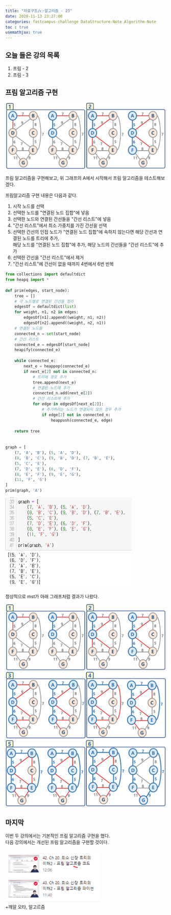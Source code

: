 ```yaml
---
title: "자료구조/👉알고리즘 - 23"
date: 2020-11-13 23:27:00
categories: fastcampus-challenge DataStructure-Note Algorithm-Note
toc : true
usemathjax: true
---
```

## 오늘 들은 강의 목록

1. 프림 - 2
2. 프림 - 3

## 프림 알고리즘 구현

![p1](/assets/images/fastchallenge/day26/prim1.png)

프림 알고리즘을 구현해보고, 위 그래프의 A에서 시작해서 프림 알고리즘을 테스트해보겠다.

프림알고리즘 구현 내용은 다음과 같다.

1. 시작 노드를 선택
2. 선택한 노드를 "연결된 노드 집합"에 넣음
3. 선택한 노드와 연결된 간선들을 "간선 리스트"에 넣음
4. "간선 리스트"에서 최소 가중치를 가진 간선을 선택
5. 선택한 간선의 인접 노드가 "연결된 노드 집합"에 속하지 않는다면 해당 간선과 연결된 노드를 트리에 추가,  
해당 노드를 "연결된 노드 집합"에 추가, 해당 노드의 간선들을 "간선 리스트"에 추가
6. 선택한 간선을 "간선 리스트"에서 제거
7. "간선 리스트"에 간선이 없을 때까지 4번에서 6번 반복

```py
from collections import defaultdict
from heapq import *

def prim(edges, start_node):
    tree = []
    # 각 노드별로 연결된 간선을 정리
    edgesOf = defaultdict(list)
    for weight, n1, n2 in edges:
        edgesOf[n1].append((weight, n1, n2))
        edgesOf[n2].append((weight, n2, n1))
    # 연결된 노드들
    connected_n = set(start_node)
    # 간선 리스트
    connected_e = edgesOf[start_node]
    heapify(connected_e)
    
    while connected_e:
        next_e = heappop(connected_e)
        if next_e[2] not in connected_n:
            # 트리에 경로 추가
            tree.append(next_e)
            # 연결된 노드에 추가
            connected_n.add(next_e[2])
            # 간선 리스트에 추가
            for edge in edgesOf[next_e[2]]:
                # 추가하려는 노드가 연결되지 않은 경우 추가
                if edge[2] not in connected_n:
                    heappush(connected_e, edge)

    return tree
    
    
graph = [
    (7, 'A', 'B'), (5, 'A', 'D'),
    (8, 'B', 'C'), (9, 'B', 'D'), (7, 'B', 'E'),
    (5, 'C', 'E'),
    (7, 'D', 'E'), (6, 'D', 'F'),
    (8, 'E', 'F'), (9, 'E', 'G'),
    (11, 'F', 'G')
]
prim(graph, 'A')
```

![prim](/assets/images/fastchallenge/day26/prim.PNG)

정상적으로 mst가 아래 그래프처럼 결과가 나왔다.

![p1](/assets/images/fastchallenge/day26/prim1.png)
![p2](/assets/images/fastchallenge/day26/prim2.png)
![p3](/assets/images/fastchallenge/day26/prim3.png)

## 마지막

이번 두 강의에서는 기본적인 프림 알고리즘 구현을 했다.  
다음 강의에서는 개선된 프림 알고리즘을 구현할 것이다.

![수강](/assets/images/fastchallenge/day26/수강.PNG)  
+깨알 오타, 알고르즘